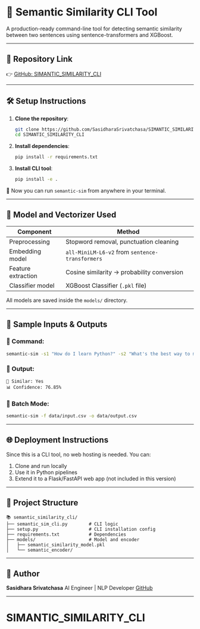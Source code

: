 # 🧠 Semantic Similarity CLI Tool

A production-ready command-line tool for detecting semantic similarity between two sentences using sentence-transformers and XGBoost.

---

## 📆 Repository Link

👉 [GitHub: SIMANTIC\_SIMILARITY\_CLI](https://github.com/SasidharaSrivatchasa/SIMANTIC_SIMILARITY_CLI)

---

## 🛠️ Setup Instructions

1. **Clone the repository**:

   ```bash
   git clone https://github.com/SasidharaSrivatchasa/SIMANTIC_SIMILARITY_CLI.git
   cd SIMANTIC_SIMILARITY_CLI
   ```

2. **Install dependencies**:

   ```bash
   pip install -r requirements.txt
   ```

3. **Install CLI tool**:

   ```bash
   pip install -e .
   ```

📅 Now you can run `semantic-sim` from anywhere in your terminal.

---

## 🧠 Model and Vectorizer Used

| Component          | Method                                          |
| ------------------ | ----------------------------------------------- |
| Preprocessing      | Stopword removal, punctuation cleaning          |
| Embedding model    | `all-MiniLM-L6-v2` from `sentence-transformers` |
| Feature extraction | Cosine similarity → probability conversion      |
| Classifier model   | XGBoost Classifier (`.pkl` file)                |

All models are saved inside the `models/` directory.

---

## 🧪 Sample Inputs & Outputs

### 🔹 Command:

```bash
semantic-sim -s1 "How do I learn Python?" -s2 "What's the best way to master Python?"
```

### 🔹 Output:

```
🤝 Similar: Yes
📊 Confidence: 76.85%
```

### 🔹 Batch Mode:

```bash
semantic-sim -f data/input.csv -o data/output.csv
```

---

## 🌐 Deployment Instructions

Since this is a CLI tool, no web hosting is needed. You can:

1. Clone and run locally
2. Use it in Python pipelines
3. Extend it to a Flask/FastAPI web app (not included in this version)

---

## 📂 Project Structure

```
📚 semantic_similarity_cli/
├── semantic_sim_cli.py        # CLI logic
├── setup.py                   # CLI installation config
├── requirements.txt           # Dependencies
├── models/                    # Model and encoder
│   ├── semantic_similarity_model.pkl
│   └── semantic_encoder/
```

---

## 🤛 Author

**Sasidhara Srivatchasa**
AI Engineer | NLP Developer
[GitHub](https://github.com/SasidharaSrivatchasa)

---
# SIMANTIC_SIMILARITY_CLI
